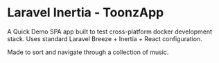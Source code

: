 # Laravel Inertia - ToonzApp

A Quick Demo SPA app built to test cross-platform docker development stack.
Uses standard Laravel Breeze + Inertia + React configuration.

Made to sort and navigate through a collection of music.
